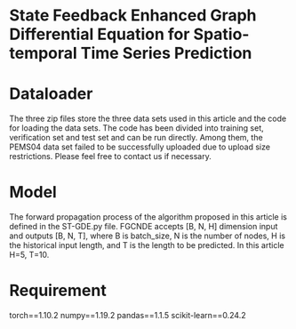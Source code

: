 # State Feedback Enhanced Graph Differential Equation for Spatio-temporal Time Series Prediction
# Dataloader
The three zip files store the three data sets used in this article and the code for loading the data sets. The code has been divided into training set, verification set and test set and can be run directly. Among them, the PEMS04 data set failed to be successfully uploaded due to upload size restrictions. Please feel free to contact us if necessary.
# Model
The forward propagation process of the algorithm proposed in this article is defined in the ST-GDE.py file. FGCNDE accepts [B, N, H] dimension input and outputs [B, N, T], where B is batch_size, N is the number of nodes, H is the historical input length, and T is the length to be predicted. In this article H=5, T=10.
# Requirement
torch==1.10.2
numpy==1.19.2
pandas==1.1.5
scikit-learn==0.24.2
